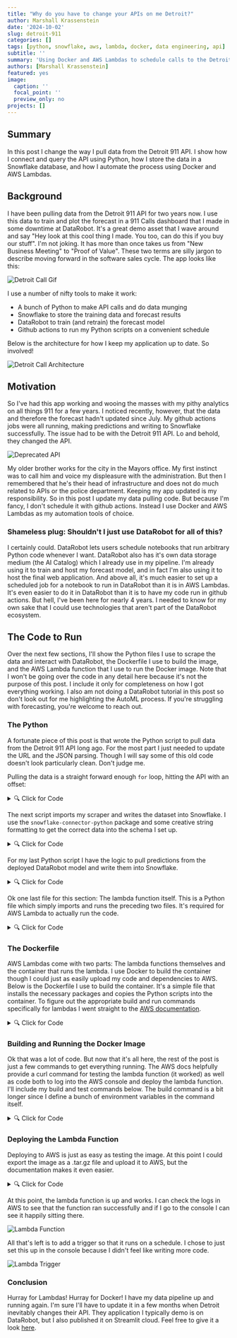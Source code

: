 ```yaml
---
title: "Why do you have to change your APIs on me Detroit?"
author: Marshall Krassenstein
date: '2024-10-02'
slug: detroit-911
categories: []
tags: [python, snowflake, aws, lambda, docker, data engineering, api]
subtitle: ''
summary: 'Using Docker and AWS Lambdas to schedule calls to the Detroit 911 API'
authors: [Marshall Krassenstein]
featured: yes
image:
  caption: ''
  focal_point: ''
  preview_only: no
projects: []
---
```


## Summary

In this post I change the way I pull data from the Detroit 911 API. I show how I connect and query the API using Python, how I store the data in a Snowflake database, and how I automate the process using Docker and AWS Lambdas.

## Background

I have been pulling data from the Detroit 911 API for two years now. I use this data to train and plot the forecast in a 911 Calls dashboard that I made in some downtime at DataRobot. It's a great demo asset that I wave around and say "Hey look at this cool thing I made. You too, can do this if you buy our stuff". I'm not joking. It has more than once takes us from "New Business Meeting" to "Proof of Value". These two terms are silly jargon to describe moving forward in the software sales cycle. The app looks like this:

![Detroit Call Gif](images/detroit_911_call_app.gif)

I use a number of nifty tools to make it work:
- A bunch of Python to make API calls and do data munging
- Snowflake to store the training data and forecast results
- DataRobot to train (and retrain) the forecast model
- Github actions to run my Python scripts on a convenient schedule

Below is the architecture for how I keep my application up to date. So involved!

![Detroit Call Architecture](images/detroit_call_architecture.jpg)

## Motivation

So I've had this app working and wooing the masses with my pithy analytics on all things 911 for a few years. I noticed recently, however, that the data and therefore the forecast hadn't updated since July. My github actions jobs were all running, making predictions and writing to Snowflake successfully. The issue had to be with the Detroit 911 API. Lo and behold, they changed the API.

![Deprecated API](images/deprecated_api.jpg)

My older brother works for the city in the Mayors office. My first instinct was to call him and voice my displeasure with the administration. But then I remembered that he's their head of infrastructure and does not do much related to APIs or the police department. Keeping my app updated is my responsibility. So in this post I update my data pulling code. But because I'm fancy, I don't schedule it with github actions. Instead I use Docker and AWS Lambdas as my automation tools of choice.

### Shameless plug: Shouldn't I just use DataRobot for all of this?

I certainly could. DataRobot lets users schedule notebooks that run arbitrary Python code whenever I want. DataRobot also has it's own data storage medium (the AI Catalog) which I already use in my pipeline. I'm already using it to train and host my forecast model, and in fact I'm also using it to host the final web application. And above all, it's much easier to set up a scheduled job for a notebook to run in DataRobot than it is in AWS Lambdas. It's even easier to do it in DataRobot than it is to have my code run in github actions. But hell, I've been here for nearly 4 years. I needed to know for my own sake that I could use technologies that aren't part of the DataRobot ecosystem.

## The Code to Run

Over the next few sections, I'll show the Python files I use to scrape the data and interact with DataRobot, the Dockerfile I use to build the image, and the AWS Lambda function that I use to run the Docker image. Note that I won't be going over the code in any detail here because it's not the purpose of this post. I include it only for completeness on how I got everything working. I also am not doing a DataRobot tutorial in this post so don't look out for me highlighting the AutoML process. If you're struggling with forecasting, you're welcome to reach out.

### The Python

A fortunate piece of this post is that wrote the Python script to pull data from the Detroit 911 API long ago. For the most part I just needed to update the URL and the JSON parsing. Though I will say some of this old code doesn't look particularly clean. Don't judge me.

Pulling the data is a straight forward enough `for` loop, hitting the API with an offset:

<details>

<summary>🔍 Click for Code</summary>

```python
# pull_crime_data.py

from datetime import datetime as dt
import time

from logzero import logger
import pandas as pd
import requests


ONE_YEAR_AGO = (dt.now() - pd.DateOffset(years=1)).strftime("%Y-%m-%d")

RAW_CALLS_ROUTE: str = (
    f"https://services2.arcgis.com/qvkbeam7Wirps6zC/arcgis/rest/services/Police_Serviced_911_Calls/FeatureServer/0/query?where=called_at>'{ONE_YEAR_AGO}'&outFields=*&returnGeometry=false&f=json"
)


def pull_crime_data(num_records: int) -> pd.DataFrame:
    """
    Pull data from the Detroit Police Department's 911 Call for Service API.
    API call generated here: https://data.detroitmi.gov/datasets/detroitmi::911-calls-for-service-last-30-days/about
    """

    one_year_ago = (dt.now() - pd.DateOffset(years=1)).strftime("%Y-%m-%d")
    one_year_ago_millis = (
        int(time.mktime(dt.strptime(one_year_ago, "%Y-%m-%d").timetuple())) * 1000
    )
    raw_data = pd.DataFrame()
    for i, offset in enumerate(range(0, num_records + 2000, 2000)):
        data = requests.get(RAW_CALLS_ROUTE + f"&resultOffset={offset}")
        data = data.json()
        records = [row["attributes"] for row in data.get("features")]
        df = pd.DataFrame(records).loc[lambda x: x["called_at"] > one_year_ago_millis]
        if len(df) > 0:
            start_shape = raw_data.shape
            raw_data = pd.concat((raw_data, df), axis=0)
            if raw_data.drop_duplicates().shape == start_shape:
                logger.info("DataFrame is the same size as before. Exiting loop...")
                break
        if i % 10 == 0:
            logger.info(f"Data Pulled for {offset} records")
            # be nice or pay the price
            time.sleep(1)

    return raw_data


def main():
    count_url = RAW_CALLS_ROUTE + "&returnCountOnly=true"
    record_count = requests.get(count_url)
    num_records = int(record_count.json()["count"])
    logger.info(f"Total Records in past year: {num_records}")

    detroit_crime_raw = pull_crime_data(num_records)

    detroit_crime_raw["day"] = (dt.now() + pd.DateOffset(days=1)).strftime("%Y-%m-%d")
    return detroit_crime_raw
```

</details>

The next script imports my scraper and writes the dataset into Snowflake. I use the `snowflake-connector-python` package and some creative string formatting to get the correct data into the schema I set up.

<details>

<summary>🔍 Click for Code</summary>

```python
# send_to_snowflake.py

from datetime import datetime as dt
import os

from logzero import logger
import pandas as pd
import numpy as np
import snowflake
import snowflake.connector
from snowflake.connector.pandas_tools import write_pandas
from snowflake.connector.connection import SnowflakeConnection, SnowflakeCursor

import pull_crime_data

SNOW_USERNAME = os.environ["SNOWFLAKE_USERNAME"]
SNOW_PASSWORD = os.environ["SNOWFLAKE_PASSWORD"]
SNOW_DATABASE = "SANDBOX"
SNOW_SCHEMA = "DETROIT"
SNOW_TABLE_NAME = "DETROIT_30_DAY_911_CALLS"
SNOW_LONG_TABLE_NAME = "DETROIT_911_CALLS_LONG"
SNOW_WAREHOUSE = "DEMO_WH"
SNOW_ACCOUNT = "PUBLIC"
URL = "datarobot_partner"

CURRENT_DAY = dt.now().strftime("%Y-%m-%d")
PATH = "./data/"


def read_data(path: str) -> pd.DataFrame:
    """
    Reads in the data from the given path.
    """
    return pd.read_csv(path)


def reformat_data(df: pd.DataFrame) -> pd.DataFrame:
    """Make dataset usable for training.

    Condenses raw pull from Detroit API into consistently spaced training data
    uniquely keyed by district, priority, and call hour.
    """
    df_condense = (
        df.assign(
            call_time=lambda x: (x["called_at"] / 1000).astype("datetime64[s]"),
            call_hour=lambda x: x["call_time"].dt.floor("h"),
            call_day=lambda x: x["call_time"].dt.floor("d"),
            priority=lambda x: x["priority"].replace("P", None).replace(" ", None),
            district=lambda x: "District "
            + x.council_district.fillna(0).astype(float).astype(int).astype(str),
            incidents=1,
        )
        .loc[
            lambda x: (x.call_day < CURRENT_DAY)
            | ((x.call_day == CURRENT_DAY) & (x.call_hour.dt.hour == 0))
        ]
        .loc[lambda x: x.district != "District 0"]
        .loc[lambda x: ~pd.isna(x.priority)]
        .assign(priority=lambda x: x.priority.astype(int))
        .loc[lambda x: x.priority.isin(list(range(1, 6)))]
    )

    dummy_p = pd.get_dummies(df_condense.priority.replace(" ", None))

    d_cols = [f"priority_{i}" for i in dummy_p.columns]
    dummy_p.columns = d_cols
    df_encode = pd.DataFrame(
        np.hstack((df_condense, dummy_p)), columns=list(df_condense.columns) + d_cols
    )

    df_shrink = (
        df_encode.groupby(["call_hour", "district"])
        .agg(
            {
                "incidents": "sum",
                "priority_1": "sum",
                "priority_2": "sum",
                "priority_3": "sum",
                "priority_4": "sum",
                "priority_5": "sum",
            }
        )
        .reset_index()
        .assign(association_id=lambda x: x.district + " - " + x.call_hour.astype(str))
        .assign(call_hour=lambda x: x.call_hour.astype(str))
    )
    for i in range(1, 6):
        df_shrink[f"priority_{i}"] = df_shrink[f"priority_{i}"].astype(int)
    df_long = (
        df_condense.groupby(["call_hour", "priority", "district"])["incidents"]
        .sum()
        .reset_index()
        .assign(
            series_id=lambda x: "D" + x.district.str[-1] + "P" + x.priority.astype(str),
            unique_key=lambda x: x.series_id + " " + x.call_hour.astype(str),
            call_hour=lambda x: x.call_hour.astype(str),
        )
    )[["call_hour", "district", "priority", "incidents", "series_id", "unique_key"]]
    df_long.columns = [i.upper() for i in df_long.columns]

    interpolated_df = pd.DataFrame()
    for series in df_long.SERIES_ID.unique():
        t_df = df_long.loc[lambda x: x.SERIES_ID == series].reset_index(drop=True)
        district, priority, series_id = (
            t_df.DISTRICT[0],
            t_df.PRIORITY[0],
            t_df.SERIES_ID[0],
        )
        min_date, max_date = t_df["CALL_HOUR"].min(), t_df["CALL_HOUR"].max()
        t_df["CALL_HOUR"] = pd.to_datetime(t_df["CALL_HOUR"])
        r = pd.date_range(start=min_date, end=max_date, freq="h")
        new_df = (
            t_df.set_index("CALL_HOUR")
            .reindex(r)
            .assign(
                DISTRICT=district,
                PRIORITY=priority,
                SERIES_ID=series_id,
                UNIQUE_KEY=lambda x: series_id + " " + x.index.astype(str),
            )
            .fillna(0)
            .reset_index()
            .rename(columns={"index": "CALL_HOUR"})
        )
        interpolated_df = pd.concat((interpolated_df, new_df), axis=0)
    interpolated_df["CALL_HOUR"] = interpolated_df["CALL_HOUR"].astype(str)

    return df_shrink, interpolated_df


def count_and_delete_records(
    cur: SnowflakeCursor,
    table_name: str,
    longest_ago_call_date: str,
    call_hour: str = "call_hour",
):

    sql = f"""SELECT count(*) as total FROM {SNOW_DATABASE}.{SNOW_SCHEMA}.{table_name} as a WHERE a."{call_hour}" >= TO_TIMESTAMP_NTZ('{longest_ago_call_date}')"""
    cur.execute(sql)
    count_rows = cur.fetchone()[0]

    logger.info(f"Deleting out of date information for {count_rows} records...")
    # Drop records below latest pulled call date
    sql = f"""DELETE FROM {SNOW_DATABASE}.{SNOW_SCHEMA}.{table_name} as a WHERE a."{call_hour}" >= TO_TIMESTAMP_NTZ('{longest_ago_call_date}')"""
    logger.info(f"{count_rows} records deleted")
    cur.execute(sql)


def write_new_records(cnx: SnowflakeConnection, table_name: str, df: pd.DataFrame):
    logger.info(f"Writing new records to {table_name}...")

    # Write the fresh data from the DataFrame to the table
    success, nchunks, nrows, _ = write_pandas(
        cnx,
        df,
        database=SNOW_DATABASE,
        schema=SNOW_SCHEMA,
        table_name=table_name,
        quote_identifiers=True,
    )
    if success:
        logger.info(f"Success: {nchunks} chunks, {nrows} rows written successfully")
    else:
        logger.error("Write failed")


def send_data_to_snowflake(df_wide: pd.DataFrame, df_long: pd.DataFrame) -> None:
    """
    Sends the data to Snowflake.
    """

    # Create the connection to the Snowflake database.
    cnx = snowflake.connector.connect(
        user=SNOW_USERNAME,
        password=SNOW_PASSWORD,
        account=URL,
        warehouse=SNOW_WAREHOUSE,
        database=SNOW_DATABASE,
        schema=SNOW_SCHEMA,
    )

    # Create a Cursor
    cur = cnx.cursor()

    # cur data type

    longest_ago_call_date = min(pd.to_datetime(df_wide.call_hour).astype(str))

    count_and_delete_records(cur, SNOW_TABLE_NAME, longest_ago_call_date)
    write_new_records(cnx, SNOW_TABLE_NAME, df_wide)

    count_and_delete_records(
        cur, SNOW_LONG_TABLE_NAME, longest_ago_call_date, call_hour="CALL_HOUR"
    )
    write_new_records(cnx, SNOW_LONG_TABLE_NAME, df_long)

    cnx.close()


def main(read_from_file: bool = False) -> None:
    if read_from_file:
        logger.info("Reading Data")
        df = read_data(os.path.join(PATH, "detroit_crime.csv"))
    else:
        df = pull_crime_data.main()
    logger.info("Prepping Data")
    df_wide, df_long = reformat_data(df)
    logger.info("Sending Data to Snowflake")
    send_data_to_snowflake(df_wide, df_long)
    logger.info("Finished")


if __name__ == "__main__":
    main(read_from_file=False)


```

</details>

For my last Python script I have the logic to pull predictions from the deployed DataRobot model and write them into Snowflake.

<details>

<summary>🔍 Click for Code</summary>

```python
# retrieve_predictions.py
import datetime
import os

import datarobot as dr
from logzero import logger
import pandas as pd
import snowflake
import snowflake.connector
from snowflake.connector.pandas_tools import write_pandas

SNOW_USERNAME = os.environ["SNOWFLAKE_USERNAME"]
SNOW_PASSWORD = os.environ["SNOWFLAKE_PASSWORD"]
SNOW_DATABASE = "SANDBOX"
SNOW_SCHEMA = "DETROIT"
SNOW_TABLE_NAME_WIDE = "DETROIT_30_DAY_911_CALLS"
SNOW_PREDICTION_TABLE_NAME_WIDE = "DETROIT_30_DAY_911_CALLS_PREDICTIONS"
SNOW_WAREHOUSE = "DEMO_WH"
SNOW_ACCOUNT = "PUBLIC"
URL = "datarobot_partner"


SNOW_TABLE_NAME_LONG = "DETROIT_911_CALLS_LONG"
SNOW_PREDICTION_TABLE_NAME_LONG = "DETROIT_911_CALLS_RENEW_LONG_PREDICTIONS"

DR_ENDPOINT = "https://app.datarobot.com/api/v2/"
API_KEY = os.environ["DATAROBOT_API_TOKEN"]
RETRAINING_AI_CATALOG_ID = "622f8b84b8cf90513094eeca"
BASE_TRAINING_AI_CATALOG_ID = "61ddb8eca93a7c03f6a5816b"
DEPLOYMENT_ID = "62309f2eb9797a90972f84a8"


def pull_data_from_snowflake(SNOW_TABLE):

    # Create the connection to the Snowflake database.
    cnx = snowflake.connector.connect(
        user=SNOW_USERNAME,
        password=SNOW_PASSWORD,
        account=URL,
        warehouse=SNOW_WAREHOUSE,
        database=SNOW_DATABASE,
        schema=SNOW_SCHEMA,
    )

    # # Create a Cursor
    cur = cnx.cursor()
    call_hour = "call_hour" if SNOW_TABLE == SNOW_TABLE_NAME_WIDE else "CALL_HOUR"
    sql = f"""
        SELECT *  
        FROM {SNOW_DATABASE}.{SNOW_SCHEMA}.{SNOW_TABLE} as a 
        WHERE a."{call_hour}" >= (
            SELECT ADD_MONTHS(MAX(b."{call_hour}"),-3) FROM {SNOW_DATABASE}.{SNOW_SCHEMA}.{SNOW_TABLE} as b
            )
            """
    cur.execute(sql)
    df = cur.fetch_pandas_all()
    cur.close()
    return df


def build_long_prediction_set(df: pd.DataFrame, start_hours: int, fd_hours: int) -> pd.DataFrame:

    latest_call_hour = df.CALL_HOUR.max()
    prediction_start = latest_call_hour + datetime.timedelta(hours=start_hours)
    prediction_end = latest_call_hour + datetime.timedelta(hours=fd_hours)

    priorities = [str(i) for i in range(1, 6)]
    df_predictions = df.loc[lambda x: x.PRIORITY.isin(priorities)]
    district_priority = df_predictions[["DISTRICT", "PRIORITY"]].drop_duplicates()
    # district_priority_list = list(itertools.product(*district_priority.values))
    for district, priority in district_priority.values:
        # temp = df.loc[(df.district == district) & (df.priority == priority)]

        df_future = (
            pd.DataFrame(
                pd.date_range(start=prediction_start, end=prediction_end, freq="h")
            )
            .rename(columns={0: "CALL_HOUR"})
            .assign(
                DISTRICT=district,
                PRIORITY=priority,
                SERIES_ID="D" + district[-1] + "P" + str(priority),
            )
        )
        df_predictions = pd.concat((df_predictions, df_future))

    df_prediction_file = (
        df_predictions.reset_index(drop=True)
        .assign(UNIQUE_KEY=lambda x: x.SERIES_ID + " " + x.CALL_HOUR.astype(str))
        .assign(
            CALL_HOUR=lambda x: pd.to_datetime(
                x.CALL_HOUR.astype(str) + ".001", unit="ns"
            )
        )
        .sort_values(by=["SERIES_ID", "CALL_HOUR"])
    )

    return df_prediction_file


def predict(
    data,
    deployment_id,
    forecast_point=None,
    predictions_start_date=None,
    predictions_end_date=None,
):
    """
    Make predictions on data provided using DataRobot deployment_id provided.
    See docs for details:
         https://app.datarobot.com/docs/predictions/api/dr-predapi.html

    Parameters
    ----------
    data : str
        Feature1,Feature2
        numeric_value,string
    deployment_id : str
        Deployment ID to make predictions with.
    forecast_point : str, optional
        Forecast point as timestamp in ISO format
    predictions_start_date : str, optional
        Start of predictions as timestamp in ISO format
    predictions_end_date : str, optional
        End of predictions as timestamp in ISO format

    Returns
    -------
    Response schema:
        https://app.datarobot.com/docs/predictions/api/dr-predapi.html#response-schema

    Raises
    ------
    DataRobotPredictionError if there are issues getting predictions from DataRobot
    """
    # Set HTTP headers. The charset should match the contents of the file.
    headers = {
        "Content-Type": "text/plain; charset=UTF-8",
        "Authorization": "Bearer {}".format(API_KEY),
        "DataRobot-Key": DATAROBOT_KEY,
    }

    url = API_URL.format(deployment_id=deployment_id)

    params = {
        "forecastPoint": forecast_point,
        "predictionsStartDate": predictions_start_date,
        "predictionsEndDate": predictions_end_date,
    }

    # Make API request for predictions
    predictions_response = requests.post(url, data=data, headers=headers, params=params)
    return predictions_response.json()


def predictions_to_dataframe(
    predictions: pd.DataFrame, snow_table_name: str
) -> pd.DataFrame:
    """
    Converts the predictions into a dataframe
    """

    predictions_df = pd.DataFrame()

    for row in predictions["data"]:
        temp_dict = {}
        temp_dict["seriesId"] = [row["seriesId"]]
        temp_dict["timestamp"] = [row["timestamp"]]
        temp_dict["prediction"] = [row["prediction"]]
        temp_dict["forecastDistance"] = [row["forecastDistance"]]
        temp_dict["assocation_id"] = [
            row.get("passthroughValues").get("association_id")
        ]

        if snow_table_name == SNOW_PREDICTION_TABLE_NAME_WIDE:
            temp_dict["assocation_id"] = [
                row.get("passthroughValues").get("association_id")
            ]
            temp_df = pd.DataFrame(temp_dict)
            temp_df.columns = [
                "district",
                "call_hour",
                "incidents",
                "forecast_distance",
                "association_id",
            ]

        else:
            temp_dict["assocation_id"] = [
                row.get("passthroughValues").get("UNIQUE_KEY")
            ]
            try:
                temp_dict["interval_high"] = [
                    row.get("predictionIntervals").get("80").get("high")
                ]
                temp_dict["interval_low"] = [
                    row.get("predictionIntervals").get("80").get("low")
                ]
            except:
                temp_dict["interval_high"] = [0]
                temp_dict["interval_low"] = [0]

            temp_df = pd.DataFrame(temp_dict)
            temp_df.columns = [
                "SERIES_ID",
                "CALL_HOUR",
                "INCIDENTS",
                "FORECAST_DISTANCE",
                "UNIQUE_KEY",
                "INTERVAL_HIGH",
                "INTERVAL_LOW",
            ]

        predictions_df = pd.concat((predictions_df, temp_df))

        temp_df = pd.DataFrame(temp_dict)

    call_hour = (
        "call_hour"
        if snow_table_name == SNOW_PREDICTION_TABLE_NAME_WIDE
        else "CALL_HOUR"
    )
    predictions_df[call_hour] = pd.to_datetime(
        predictions_df[call_hour]
    ).dt.tz_localize(None)
    return predictions_df


def write_latest_predictions_to_snowflake(
    df: pd.DataFrame, snow_prediction_table: str
) -> None:
    cnx = snowflake.connector.connect(
        user=SNOW_USERNAME,
        password=SNOW_PASSWORD,
        account=URL,
        warehouse=SNOW_WAREHOUSE,
        database=SNOW_DATABASE,
        schema=SNOW_SCHEMA,
    )

    # # Create a Cursor
    cur = cnx.cursor()
    if snow_prediction_table == SNOW_PREDICTION_TABLE_NAME_WIDE:
        sql = f"""
            CREATE OR REPLACE TABLE 
            {SNOW_DATABASE}.{SNOW_SCHEMA}.{snow_prediction_table} (
                district TEXT,
                call_hour TIMESTAMP_NTZ,
                incidents numeric(30,3),
                forecast_distance INTEGER,
                association_id TEXT
            );
            """
    else:
        print("Long Query")
        sql = f"""
            CREATE OR REPLACE TABLE
            {SNOW_DATABASE}.{SNOW_SCHEMA}.{snow_prediction_table} (
                SERIES_ID TEXT,
                CALL_HOUR TIMESTAMP_NTZ,
                INCIDENTS numeric(30,3),
                FORECAST_DISTANCE INTEGER,
                UNIQUE_KEY varchar(255) NOT NULL,
                INTERVAL_HIGH numeric(30,3),
                INTERVAL_LOW numeric(30,3)
            );
            """

    cur.execute(sql)

    call_hour = (
        "call_hour"
        if snow_prediction_table == SNOW_PREDICTION_TABLE_NAME_WIDE
        else "CALL_HOUR"
    )
    df[call_hour] = pd.to_datetime(df[call_hour]).astype(str)
    df.columns = [i.upper() for i in df.columns]
    # Write the data from the DataFrame to the table named
    # Update Table Name
    _, _, nrows, _ = write_pandas(
        cnx,
        df,
        database=SNOW_DATABASE,
        schema=SNOW_SCHEMA,
        table_name=snow_prediction_table,
        quote_identifiers=True,
    )
    logger.info(
        "Great success! Wrote {} rows to {}".format(nrows, snow_prediction_table)
    )
    cnx.close()
    return


def remove_old_retraining_data(client: dr.client, did: str):
    url = f"{DR_ENDPOINT}/datasets/{did}/versions/"
    dataset_versions = client.get(url).json()
    logger.info(f"Found {dataset_versions['count']} versions of {did}")
    if dataset_versions["count"] > 75:
        sorted_versions = sorted(
            dataset_versions["data"], key=lambda x: pd.to_datetime(x["creationDate"])
        )
        for version in sorted_versions[:-50]:
            url = f"{DR_ENDPOINT}/datasets/{did}/versions/{version['versionId']}"
            client.delete(url)
        logger.info(f"Deleted {dataset_versions['count'] - 50} versions of {did}")


def main():
    """
    Runs all the functions
    """
    logger.info(f"Retrieving data from Snowflake table: {SNOW_TABLE_NAME_LONG}")
    df = pull_data_from_snowflake(SNOW_TABLE=SNOW_TABLE_NAME_LONG)
    logger.info("Building/writing prediction set")

    scoring_data = build_long_prediction_set(df, 1, 168).to_csv()
    logger.info("Retrieving predictions from DataRobot")

    # Primary Deployment ***
    predictions = predict(
        scoring_data,
        DEPLOYMENT_ID_LONG,
        forecast_point=None,
        predictions_start_date=None, 
        predictions_end_date=None,
    )

    df_predictions = predictions_to_dataframe(
        predictions, SNOW_PREDICTION_TABLE_NAME_LONG
    )

    logger.info(f"Writing predictions to {SNOW_PREDICTION_TABLE_NAME_LONG}")
    write_latest_predictions_to_snowflake(
        df_predictions, SNOW_PREDICTION_TABLE_NAME_LONG
    )

    logger.info("Cleaning out old retraining data from AI Catalog")
    client = dr.Client(endpoint=DR_ENDPOINT, token=API_KEY)
    remove_old_retraining_data(client, RETRAINING_AI_CATALOG_ID)
    remove_old_retraining_data(client, BASE_TRAINING_AI_CATALOG_ID)

    return


if __name__ == "__main__":

    # Long table that predicts on priority
    main()

```

</details>

Ok one last file for this section: The lambda function itself. This is a Python file which simply imports and runs the preceding two files. It's required for AWS Lambda to actually run the code.

<details>

<summary>🔍 Click for Code</summary>

```python
import send_to_snowflake
import retrieve_predictions


def lambda_handler(event, context):
    # Retrieve the predictions from the model
    send_to_snowflake.main()
    retrieve_predictions.main()
    return "Data sent to Snowflake"
```

</details>

### The Dockerfile

AWS Lambdas come with two parts: The lambda functions themselves and the container that runs the lambda. I use Docker to build the container though I could just as easily upload my code and dependencies to AWS. Below is the Dockerfile I use to build the container. It's a simple file that installs the necessary packages and copies the Python scripts into the container. To figure out the appropriate build and run commands specifically for lambdas I went straight to the [AWS documentation](https://docs.aws.amazon.com/lambda/latest/dg/python-image.html#python-image-instructions).

<details>

<summary>🔍 Click for Code</summary>

```Dockerfile
# Slim python 3.10
FROM public.ecr.aws/lambda/python:3.10

ARG LAMBDA_TASK_ROOT=${LAMBDA_TASK_ROOT} 

# Copy requirements.txt
COPY requirements.txt ${LAMBDA_TASK_ROOT}
COPY constraints.txt ${LAMBDA_TASK_ROOT}

# Install the specified packages
RUN pip install -r requirements.txt -c constraints.txt

# Copy function code
COPY pull_crime_data.py ${LAMBDA_TASK_ROOT}
COPY send_to_snowflake.py ${LAMBDA_TASK_ROOT}
COPY predict.py ${LAMBDA_TASK_ROOT}
COPY retrieve_predictions.py ${LAMBDA_TASK_ROOT}
COPY lambda_function.py ${LAMBDA_TASK_ROOT}


# Define build-time ARG variables
ARG SNOWFLAKE_USERNAME
ARG SNOWFLAKE_PASSWORD
ARG DATAROBOT_API_TOKEN

# Set environment variables using ENV
ENV SNOWFLAKE_USERNAME=${SNOWFLAKE_USERNAME}
ENV SNOWFLAKE_PASSWORD=${SNOWFLAKE_PASSWORD}
ENV DATAROBOT_API_TOKEN=${DATAROBOT_API_TOKEN}

# Set the CMD to your handler (could also be done as a parameter override outside of the Dockerfile)
CMD [ "lambda_function.handler" ]
```

</details>

### Building and Running the Docker Image

Ok that was a lot of code. But now that it's all here, the rest of the post is just a few commands to get everything running. The AWS docs helpfully provide a curl command for testing the lambda function (it worked) as well as code both to log into the AWS console and deploy the lambda function. I'll include my build and test commands below. The build command is a bit longer since I define a bunch of environment variables in the command itself.


<details>

<summary>🔍 Click for Code</summary>

```sh 
# Build the docker image
docker build --build-arg SNOWFLAKE_USERNAME=$SNOWFLAKE_USERNAME --build-arg SNOWFLAKE_PASSWORD$SNOWFLAKE_PASSWORD --build-arg DATAROBOT_API_TOKEN=$DATAROBOT_API_TOKEN --tag detroit_crime_pull --platform linux/amd64 .

# Run the docker image
docker run --platform linux/amd64 -p 9000:8080 --read-only detroit_crime_pull
```

</details>

### Deploying the Lambda Function

Deploying to AWS is just as easy as testing the image. At this point I could export the image as a .tar.gz file and upload it to AWS, but the documentation makes it even easier. 

<details>

<summary>🔍 Click for Code</summary>

```sh
# Login
aws ecr get-login-password --region us-east-1 | docker login --username AWS --password-stdin 75xxxxxxxx60.dkr.ecr.us-east-1.amazonaws.com

# Create the repository
aws ecr create-repository --repository-name detroit-crime-pull  --region us-east-1 --image-scanning-configuration scanOnPush=true --image-tag-mutability MUTABLE

# Tag the image
docker tag detroit_crime_pull:latest 75xxxxxxxx60.dkr.ecr.us-east-1.amazonaws.com/detroit-crime-pull:latest

# Push the image
docker push 75xxxxxxxx60.dkr.ecr.us-east-1.amazonaws.com/detroit-crime-pull:latest

# Create the lambda function
aws lambda create-function \
  --function-name pull-crime-data \
  --package-type Image \
  --code ImageUri=75xxxxxxxx60.dkr.ecr.us-east-1.amazonaws.com/detroit-crime-pull:latest \
  --role arn:aws:iam::75xxxxxxxx60:role/lambda-role # You can create a role in the console if you don't have one

# Test the lambda function
aws lambda invoke --function-name pull-crime-data response.json

# Response:
{
    "StatusCode": 200,
    "FunctionError": "Unhandled",
    "ExecutedVersion": "$LATEST"
}
```

</details>

At this point, the lambda function is up and works. I can check the logs in AWS to see that the function ran successfully and if I go to the console I can see it happily sitting there.

![Lambda Function](images/lambda_1.jpg)

All that's left is to add a trigger so that it runs on a schedule. I chose to just set this up in the console because I didn't feel like writing more code.

![Lambda Trigger](images/lambda_2.jpg)

### Conclusion

Hurray for Lambdas! Hurray for Docker! I have my data pipeline up and running again. I'm sure I'll have to update it in a few months when Detroit inevitably changes their API. They application I typically demo is on DataRobot, but I also published it on Streamlit cloud. Feel free to give it a look [here](https://detroit911.streamlit.app/).

